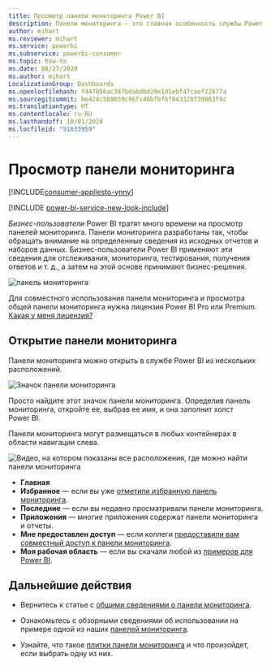 ```yaml
---
title: Просмотр панели мониторинга Power BI
description: Панели мониторинга — это главная особенность службы Power BI, их можно открывать и просматривать.
author: mihart
ms.reviewer: mihart
ms.service: powerbi
ms.subservice: powerbi-consumer
ms.topic: how-to
ms.date: 08/27/2020
ms.author: mihart
LocalizationGroup: Dashboards
ms.openlocfilehash: f447856ac387bdabdbd29e1d1ebf47caef22677a
ms.sourcegitcommit: be424c5b9659c96fc40bfbfbf04332b739063f9c
ms.translationtype: HT
ms.contentlocale: ru-RU
ms.lasthandoff: 10/01/2020
ms.locfileid: "91633959"
---
```

# <a name="view-a-dashboard"></a>Просмотр панели мониторинга

[!INCLUDE[consumer-appliesto-ynny](../includes/consumer-appliesto-ynny.md)]

[!INCLUDE [power-bi-service-new-look-include](../includes/power-bi-service-new-look-include.md)]

*Бизнес-пользователи* Power BI тратят много времени на просмотр панелей мониторинга. Панели мониторинга разработаны так, чтобы обращать внимание на определенные сведения из исходных отчетов и наборов данных. Бизнес-пользователи Power BI применяют эти сведения для отслеживания, мониторинга, тестирования, получения ответов и т. д., а затем на этой основе принимают бизнес-решения.

![панель мониторинга](media/end-user-dashboard-open/power-bi-new-dashboard.png)


Для совместного использования панели мониторинга и просмотра общей панели мониторинга нужна лицензия Power BI Pro или Premium. [Какая у меня лицензия?](end-user-license.md) 

## <a name="open-a-dashboard"></a>Открытие панели мониторинга

Панели мониторинга можно открыть в службе Power BI из нескольких расположений.

![Значок панели мониторинга](media/end-user-dashboard-open/power-bi-dashboard-icon.png)

Просто найдите этот значок панели мониторинга. Определив панель мониторинга, откройте ее, выбрав ее имя, и она заполнит холст Power BI.

Панели мониторинга могут размещаться в любых контейнерах в области навигации слева. 

![Видео, на котором показаны все расположения, где можно найти панели мониторинга](media/end-user-dashboard-open/power-bi-open-dashboards.gif)

- **Главная** 
- **Избранное** — если вы уже [отметили избранную панель мониторинга](end-user-favorite.md).
- **Последние** — если вы недавно просматривали панели мониторинга.
- **Приложения** — многие приложения содержат панели мониторинга и отчеты.
- **Мне предоставлен доступ** — если коллеги [предоставили вам совместный доступ к панели мониторинга](end-user-shared-with-me.md).
- **Моя рабочая область** — если вы скачали любой из [примеров для Power BI](../create-reports/sample-datasets.md).



## <a name="next-steps"></a>Дальнейшие действия
* Вернитесь к статье с [общими сведениями о панели мониторинга](end-user-dashboards.md).

* Ознакомьтесь с обзорными сведениями об использовании на примере одной из наших [панелей мониторинга](../create-reports/sample-tutorial-connect-to-the-samples.md).    
* Узнайте, что такое [плитки панели мониторинга](end-user-tiles.md) и что произойдет, если выбрать одну из них.
